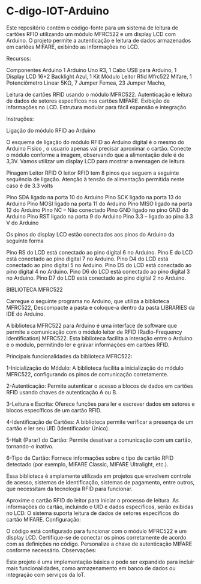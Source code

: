 # C-digo-IOT-Arduino
Este repositório contém o código-fonte para um sistema de leitura de cartões RFID utilizando um módulo MFRC522 e um display LCD com Arduino. O projeto permite a autenticação e leitura de dados armazenados em cartões MIFARE, exibindo as informações no LCD.

Recursos:

Componentes Arduino
 1 Arduino Uno R3,
 1 Cabo USB para Arduino,
 1 Display LCD 16×2 Backlight Azul,
 1 Kit Módulo Leitor Rfid Mfrc522 Mifare,
 1 Potenciômetro Linear 5KΩ,
 7 Jumper Femea,
 23 Jumper Macho,

Leitura de cartões RFID usando o módulo MFRC522.
Autenticação e leitura de dados de setores específicos nos cartões MIFARE.
Exibição de informações no LCD.
Estrutura modular para fácil expansão e integração.

Instruções:

Ligação do módulo RFID ao Arduino

O esquema de ligação do módulo RFID ao Arduino digital é o mesmo do Arduino Fisico , o usuario apenas vai precisar aproximar o cartão. Conecte o módulo conforme a imagem, observando que a alimentação dele é de 3,3V. Vamos utilizar um display LCD para mostrar a mensagen de leitura

Pinagem Leitor RFID
O leitor RFID tem 8 pinos que seguem a seguinte sequência de ligação. Atenção à tensão de alimentação permitida neste caso é de 3.3 volts

Pino SDA ligado na porta 10 do Arduino
Pino SCK ligado na porta 13 do Arduino
Pino MOSI ligado na porta 11 do Arduino
Pino MISO ligado na porta 12 do Arduino
Pino NC – Não conectado
Pino GND  ligado no pino GND do Arduino
Pino RST ligado na porta 9 do Arduino
Pino 3.3 – ligado ao pino 3.3 V do Arduino

Os pinos do display LCD estão conectados aos pinos do Arduino da seguinte forma

Pino RS do LCD está conectado ao pino digital 6 no Arduino.
Pino E do LCD está conectado ao pino digital 7 no Arduino.
Pino D4 do LCD está conectado ao pino digital 5 no Arduino.
Pino D5 do LCD está conectado ao pino digital 4 no Arduino.
Pino D6 do LCD está conectado ao pino digital 3 no Arduino.
Pino D7 do LCD está conectado ao pino digital 2 no Arduino.

BIBLIOTECA MFRC522

Carregue o seguinte programa no Arduino, que utiliza a biblioteca MFRC522,  Descompacte a pasta e coloque-a dentro da pasta LIBRARIES da IDE do Arduino.

A biblioteca MFRC522 para Arduino é uma interface de software que permite a comunicação com o módulo leitor de RFID (Radio-Frequency Identification) MFRC522. Esta biblioteca facilita a interação entre o Arduino e o módulo, permitindo ler e gravar informações em cartões RFID.

Principais funcionalidades da biblioteca MFRC522:

1-Inicialização do Módulo: A biblioteca facilita a inicialização do módulo MFRC522, configurando os pinos de comunicação corretamente.

2-Autenticação: Permite autenticar o acesso a blocos de dados em cartões RFID usando chaves de autenticação A ou B.

3-Leitura e Escrita: Oferece funções para ler e escrever dados em setores e blocos específicos de um cartão RFID.

4-Identificação de Cartões: A biblioteca permite verificar a presença de um cartão e ler seu UID (Identificador Único).

5-Halt (Parar) do Cartão: Permite desativar a comunicação com um cartão, tornando-o inativo.

6-Tipo de Cartão: Fornece informações sobre o tipo de cartão RFID detectado (por exemplo, MIFARE Classic, MIFARE Ultralight, etc.).

Essa biblioteca é amplamente utilizada em projetos que envolvem controle de acesso, sistemas de identificação, sistemas de pagamento, entre outros, que necessitam da tecnologia RFID para funcionar.

Aproxime o cartão RFID do leitor para iniciar o processo de leitura.
As informações do cartão, incluindo o UID e dados específicos, serão exibidas no LCD.
O sistema suporta leitura de dados de setores específicos do cartão MIFARE.
Configuração:

O código está configurado para funcionar com o módulo MFRC522 e um display LCD.
Certifique-se de conectar os pinos corretamente de acordo com as definições no código.
Personalize a chave de autenticação MIFARE conforme necessário.
Observações:

Este projeto é uma implementação básica e pode ser expandido para incluir mais funcionalidades, como armazenamento em banco de dados ou integração com serviços da IoT.
